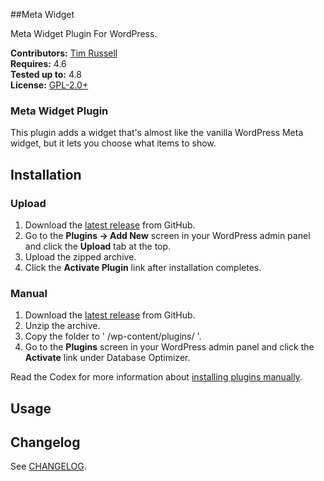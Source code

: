 ##Meta Widget

Meta Widget Plugin For WordPress. 

__Contributors:__ [Tim Russell](https://github.com/tdavidrussell)   
__Requires:__ 4.6     
__Tested up to:__ 4.8    
__License:__ [GPL-2.0+](http://www.gnu.org/licenses/gpl-2.0.html)   


### Meta Widget Plugin
This plugin adds a widget that's almost like the vanilla WordPress Meta widget, but it lets you choose what items to show.


## Installation ##

### Upload ###

1. Download the [latest release](https://github.com/tdavidrussell/) from GitHub.
2. Go to the __Plugins &rarr; Add New__ screen in your WordPress admin panel and click the __Upload__ tab at the top.
3. Upload the zipped archive.
4. Click the __Activate Plugin__ link after installation completes.

### Manual ###

1. Download the [latest release](https://github.com/tdavidrussell/) from GitHub.
2. Unzip the archive.
3. Copy the folder to ' /wp-content/plugins/ '.
4. Go to the __Plugins__ screen in your WordPress admin panel and click the __Activate__ link under Database Optimizer.

Read the Codex for more information about [installing plugins manually](http://codex.wordpress.org/Managing_Plugins#Manual_Plugin_Installation).


## Usage ##


## Changelog

See [CHANGELOG](changelog.md).


